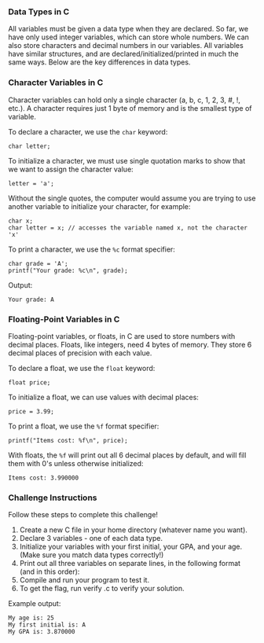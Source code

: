 ### Data Types in C
All variables must be given a data type when they are declared. 
So far, we have only used integer variables, which can store whole numbers. 
We can also store characters and decimal numbers in our variables. 
All variables have similar structures, and are declared/initialized/printed in much the same ways.
Below are the key differences in data types.

### Character Variables in C
Character variables can hold only a single character (a, b, c, 1, 2, 3, #, !, etc.).
A character requires just 1 byte of memory and is the smallest type of variable.

To declare a character, we use the `char` keyword:
```
char letter;
```

To initialize a character, we must use single quotation marks to show that we want to assign the character value:
```
letter = 'a';
```

Without the single quotes, the computer would assume you are trying to use another variable to initialize your character, for example:
```
char x;
char letter = x; // accesses the variable named x, not the character 'x'
```

To print a character, we use the `%c` format specifier:
```
char grade = 'A';
printf("Your grade: %c\n", grade);
```

Output:
```
Your grade: A
```

### Floating-Point Variables in C
Floating-point variables, or floats, in C are used to store numbers with decimal places. 
Floats, like integers, need 4 bytes of memory. 
They store 6 decimal places of precision with each value.

To declare a float, we use the `float` keyword:
```
float price;
```

To initialize a float, we can use values with decimal places:
```
price = 3.99;
```

To print a float, we use the `%f` format specifier:
```
printf("Items cost: %f\n", price);
```

With floats, the `%f` will print out all 6 decimal places by default, and will fill them with 0's unless otherwise initialized:
```
Items cost: 3.990000
```

### Challenge Instructions
Follow these steps to complete this challenge!

1. Create a new C file in your home directory (whatever name you want).
2. Declare 3 variables - one of each data type.
3. Initialize your variables with your first initial, your GPA, and your age. (Make sure you match data types correctly!)
3. Print out all three variables on separate lines, in the following format (and in this order):
4. Compile and run your program to test it.
5. To get the flag, run verify <yourfile>.c to verify your solution.

Example output:
```
My age is: 25
My first initial is: A
My GPA is: 3.870000
```
